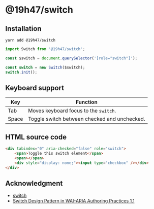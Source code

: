# @19h47/switch

## Installation

```
yarn add @19h47/switch
```

```javascript
import Switch from '@19h47/switch';

const $switch = document.querySelector('[role="switch"]');

const switch = new Switch($switch);
switch.init();
```

## Keyboard support

| Key   | Function                                     |
| ----- | -------------------------------------------- |
| Tab   | Moves keyboard focus to the `switch`.        |
| Space | Toggle switch between checked and unchecked. |

## HTML source code

```html
<div tabindex="0" aria-checked="false" role="switch">
	<span>Toggle this switch element</span>
	<span></span>
	<div style="display: none;"><input type="checkbox" /></div>
</div>
```

## Acknowledgment

-   [switch](https://rawgit.com/w3c/aria-practices/switch/examples/switch/switch.html)
-   [Switch Design Pattern in WAI-ARIA Authoring Practices 1.1](https://rawgit.com/w3c/aria-practices/switch/#switch)
